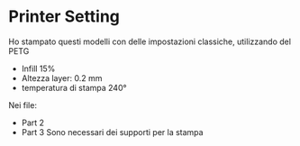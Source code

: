 # Printer Setting
Ho stampato questi modelli con delle impostazioni classiche, utilizzando del PETG
- Infill 15%
- Altezza layer: 0.2 mm
- temperatura di stampa 240°

Nei file:
- Part 2
- Part 3
Sono necessari dei supporti per la stampa
